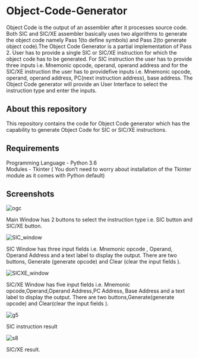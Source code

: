 # Object-Code-Generator

Object Code is the output of an assembler after it processes source code. Both SIC and SIC/XE assembler basically uses two algorithms to generate the object code namely Pass 1(to define symbols) and Pass 2(to generate object code).The Object Code Generator is a partial implementation of Pass 2. User has to provide a single SIC or SIC/XE instruction for which the object code has to be generated. For SIC instruction the user has to provide three inputs i.e. Mnemonic opcode, operand, operand address and for the SIC/XE instruction the user has to providefive inputs i.e. Mnemonic opcode, operand, operand address, PC(next instruction address), base address. The Object Code generator will provide an User Interface to select the instruction type and enter the inputs.
 
## About this repository

This repository contains the code for Object Code generator which has the capability to generate Object Code for SIC or SIC/XE instructions. 

## Requirements
Programming Language - Python 3.6                                                                                                                                                                           
Modules - Tkinter  ( You don’t need to worry about installation of the Tkinter module as it comes with Python default)

## Screenshots

![ogc](https://user-images.githubusercontent.com/73954439/98199152-930ed680-1f50-11eb-8972-b9d25c36034b.png)

Main Window has 2 buttons to select the instruction type i.e. SIC button and SIC/XE button.

![SIC_window](https://user-images.githubusercontent.com/73954439/98194111-a9af3080-1f44-11eb-8830-8efb6f77298b.png)

SIC Window has three input fields i.e. Mnemonic opcode , Operand, Operand
Address and a text label to display the output. There are two buttons, Generate
(generate opcode) and Clear (clear the input fields ).

![SICXE_window](https://user-images.githubusercontent.com/73954439/98194897-72da1a00-1f46-11eb-8cdd-21410b5ec94e.png)

SIC/XE Window has five input fields i.e. Mnemonic opcode,Operand,Operand
Address,PC Address, Base Address and a text label to display the output. There are
two buttons,Generate(generate opcode) and Clear(clear the input fields ).

![g5](https://user-images.githubusercontent.com/73954439/98194958-a0bf5e80-1f46-11eb-9dfa-e34fca3bf750.png)

SIC instruction result


![s8](https://user-images.githubusercontent.com/73954439/98195011-c187b400-1f46-11eb-8a62-fec0a31b18de.png)

SIC/XE result.

